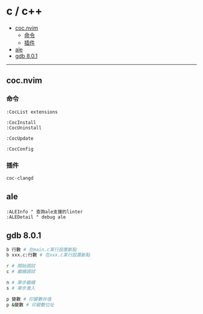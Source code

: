 # c / c++

<!-- vim-markdown-toc GFM -->

* [coc.nvim](#cocnvim)
    - [命令](#命令)
    - [插件](#插件)
* [ale](#ale)
* [gdb 8.0.1](#gdb-801)

<!-- vim-markdown-toc -->

---

## coc.nvim

### 命令

```vim
:CocList extensions

:CocInstall
:CocUninstall

:CocUpdate

:CocConfig
```

### 插件

```vim
coc-clangd
```

## ale

```vim
:ALEInfo " 查詢ale支援的linter
:ALEDetail " debug ale
```

## gdb 8.0.1

```zsh
b 行數 # 在main.c某行設置斷點
b xxx.c:行數 # 在xxx.c某行設置斷點

r # 開始調試
c # 繼續調試

n # 單步繼續
s # 單步進入

p 變數 # 印變數存值
p &變數 # 印變數位址
```
